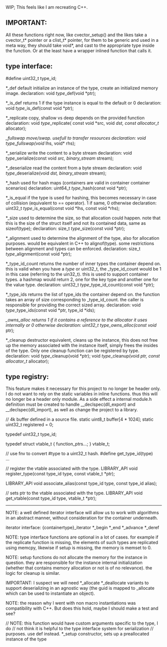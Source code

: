 WIP; This feels like I am recreating C++.

IMPORTANT: 
----------
All these functions right now, like cvector_setup() and the likes 
take a cvector_t* pointer or a clist_t* pointer, for them to be generic and used
in a meta way, they should take void*, and cast to the appropriate type inside 
the function. Or at the least have a wrapper inlined function that calls it.

type interface:
---------------
#define uint32_t type_id;

*_def           default initialize an instance of the type, create an 
                initialized memory image.
  declaration:
    void  $type$_def(void *ptr);

*_is_def        returns 1 if the type instance is equal to the default or 0
  declaration:
    void  $type$_is_def(const void *ptr);

*_replicate     copy, shallow vs deep depends on the provided function
  declaration:
    void  $type$_replicate(
      const void *src, void *dst, const allocator_t* allocator);

*_fullswap      move/swap. usefull to transfer resources
  declaration:
    void  $type$_fullswap(void* lhs, void* rhs);

*_serialize     write the content to a byte stream
  declaration:
    void  $type$_serialize(const void *src, binary_stream* stream);

*_deserialize   read the content from a byte stream
  declaration:
    void  $type$_deserialize(void *dst, binary_stream* stream);

*_hash          used for hash maps (containers are valid in container container
                scenarios)
  declaration:
    uint64_t  $type$_hash(const void *ptr);

*_is_equal      if the type is used for hashing, this becomes necessary in case
                of collision (equivalent to == operator). 1 if same, 0 otherwise
  declaration:
    uint32_t $type$_is_equal(const void *lhs, const void *rhs);

*_size          used to determine the size, so that allocation could happen.
                note that this is the size of the struct itself and not its 
                contained data, same as sizeof(type);
  declaration:
    size_t  $type$_size(const void *ptr);

*_alignment     used to determine the alignment of the type, also for allocation
                purposes. would be equivalent in C++ to alignof(type). some
                restrictions between alignment and types can be enforced.
  declaration:
    size_t  $type$_alignment(const void *ptr);

*_type_id_count returns the number of inner types the container depend on. this 
                is valid when you have a  $type$ or uint32_t, the _type_id_count
                would be 1 in this case (referring to the uin32_t). this is used
                to support container types. a hashmap would return 2, one for
                the key type and another one for the value type.
  declaration:
    uint32_t  $type$_type_id_count(const void *ptr);

*_type_ids      returns the list of type_ids the container depend on. the 
                function takes an array of size corresponding to _type_id_count.
                the caller is responsible for providing the correct sized array.
  declaration:
    void  $type$_type_ids(const void *ptr, type_id *ids);

*_owns_alloc    returns 1 if it contains a reference to the allocator it uses
                internally or 0 otherwise
  declaration:
    uint32_t  $type$_owns_alloc(const void* ptr);

*_cleanup       destructor equivalent, cleans up the instance, this does not 
                free up the memory associated with the instance itself, simply
                frees the insides of the type. Only one cleanup function can be
                registered by type.
  declaration:
    void  $type$_cleanup(void *ptr);
    void  $type$_cleanup(void *ptr, const allocator_t* allocator);

type registry:
--------------
This feature makes it necessary for this project to no longer be header only. I
do not want to rely on the static variables in inline functions. thus this will
no longer be a header only module.
As a side effect a internal module.h definition must be created to handle 
__declspec(dll_export) and __declspec(dll_import), as well as change the project
to a library. 

// 4k buffer defined in a source file.
static uint8_t buffer[4 * 1024];
static uint32_t registered = 0;

typedef uint32_t type_id;

typedef
struct vtable_t {
  function_ptrs...;
} vtable_t;

// use fnv to convert #type to a uint32_t hash.
#define get_type_id(type) \
  ...

// register the vtable associated with the type.
LIBRARY_API
void register_type(const type_id type, const vtable_t *ptr);

LIBRARY_API
void associate_alias(const type_id type, const type_id alias);

// sets ptr to the vtable associated with the type.
LIBRARY_API
void get_vtable(const type_id type, vtable_t *ptr);

--------------------------------------------------------------------------------
NOTE: a well defined iterator interface will allow us to work with algorithms in
an abstract manner, without consideration for the container underneath.

iterator interface:
{containertype}_iterator
*_begin
*_end
*_advance
*_deref

NOTE: type interface functions are optional in a lot of cases. for example if
the replicate function is missing, the elements of such types are replicated
using memcpy, likewise if setup is missing, the memory is memset to 0.

NOTE: setup functions do not allocate the memory for the instance in question.
they are responsible for the instance internal initialization (whether that
contains memory allocation or not is of no relevance). the logic for cleanup is
similar.

IMPORTANT: 
I suspect we will need *_allocate *_deallocate variants to support deserializing
in an agnostic way (the guid is mapped to _allocate which can be used to 
instantiate an object).

NOTE: the reason why I went with non macro instantiations was compatibility with
C++. But does this hold, maybe I should make a test and see?

// NOTE: this function would have custom arguments specific to the type, I do 
// not think it is helpful to the type interface system for serialization 
// purposes. use def instead.
*_setup         constructor, sets up a preallocated instance of the type